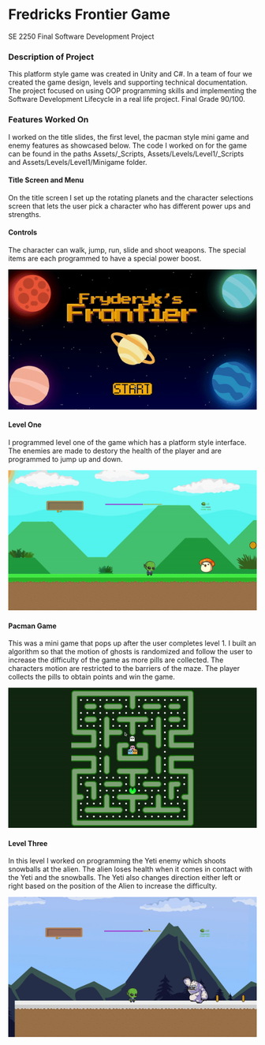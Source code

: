 # Fredricks Frontier Game
SE 2250 Final Software Development Project 

### Description of Project
This platform style game was created in Unity and C#. In a team of four we created the game design, levels and supporting technical documentation. The project focused on using OOP programming skills and implementing the Software Development Lifecycle in a real life project. Final Grade 90/100. 

### Features Worked On
I worked on the title slides, the first level, the pacman style mini game and enemy features as showcased below. The code I worked on for the game can be found in the paths Assets/_Scripts, Assets/Levels/Level1/_Scripts and Assets/Levels/Level1/Minigame folder. 

#### Title Screen and Menu
On the title screen I set up the rotating planets and the character selections screen that lets the user pick a character who has different power ups and strengths.

#### Controls
The character can walk, jump, run, slide and shoot weapons. The special items are each programmed to have a special power boost. 

![](Title.gif)

#### Level One
I programmed level one of the game which has a platform style interface. The enemies are made to destory the health of the player and are programmed to jump up and down.

![](LevelOne.gif)

#### Pacman Game
This was a mini game that pops up after the user completes level 1. I built an algorithm so that the motion of ghosts is randomized and follow the user to increase the difficulty of the game as more pills are collected. The characters motion are restricted to the barriers of the maze. The player collects the pills to obtain points and win the game. 

![](Pacman.gif)

#### Level Three
In this level I worked on programming the Yeti enemy which shoots snowballs at the alien. The alien loses health when it comes in contact with the Yeti and the snowballs. The Yeti also changes direction either left or right based on the position of the Alien to increase the difficulty. 

![](LevelThree.gif)
